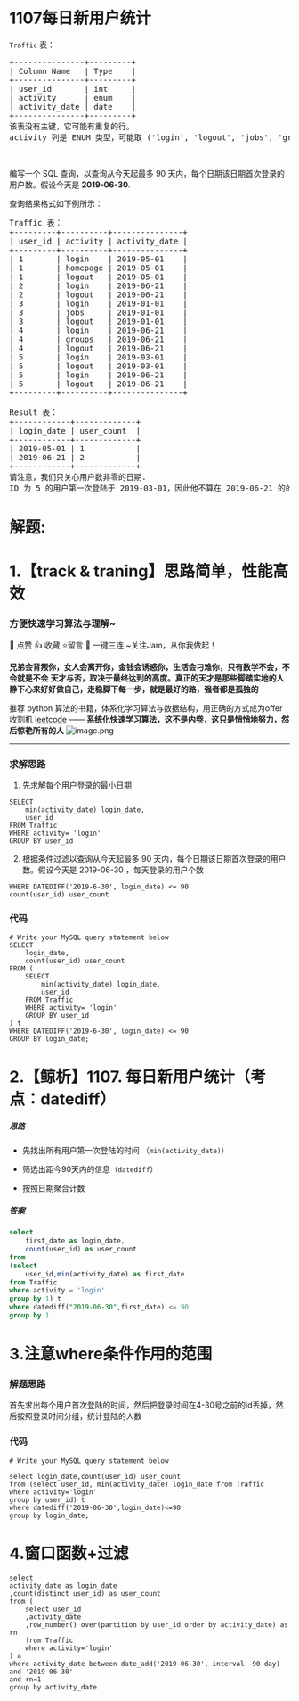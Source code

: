 # 1107每日新用户统计
<p><code>Traffic</code>&nbsp;表：</p>

<pre>+---------------+---------+
| Column Name   | Type    |
+---------------+---------+
| user_id       | int     |
| activity      | enum    |
| activity_date | date    |
+---------------+---------+
该表没有主键，它可能有重复的行。
activity 列是 ENUM 类型，可能取 (&#39;login&#39;, &#39;logout&#39;, &#39;jobs&#39;, &#39;groups&#39;, &#39;homepage&#39;) 几个值之一。
</pre>

<p>&nbsp;</p>

<p>编写一个 SQL 查询，以查询从今天起最多 90 天内，每个日期该日期首次登录的用户数。假设今天是&nbsp;<strong>2019-06-30</strong>.</p>

<p>查询结果格式如下例所示：</p>

<pre>Traffic 表：
+---------+----------+---------------+
| user_id | activity | activity_date |
+---------+----------+---------------+
| 1       | login    | 2019-05-01    |
| 1       | homepage | 2019-05-01    |
| 1       | logout   | 2019-05-01    |
| 2       | login    | 2019-06-21    |
| 2       | logout   | 2019-06-21    |
| 3       | login    | 2019-01-01    |
| 3       | jobs     | 2019-01-01    |
| 3       | logout   | 2019-01-01    |
| 4       | login    | 2019-06-21    |
| 4       | groups   | 2019-06-21    |
| 4       | logout   | 2019-06-21    |
| 5       | login    | 2019-03-01    |
| 5       | logout   | 2019-03-01    |
| 5       | login    | 2019-06-21    |
| 5       | logout   | 2019-06-21    |
+---------+----------+---------------+

Result 表：
+------------+-------------+
| login_date | user_count  |
+------------+-------------+
| 2019-05-01 | 1           |
| 2019-06-21 | 2           |
+------------+-------------+
请注意，我们只关心用户数非零的日期.
ID 为 5 的用户第一次登陆于 2019-03-01，因此他不算在 2019-06-21 的的统计内。
</pre>
































# 解题:
# 1.【track & traning】思路简单，性能高效
### 方便快速学习算法与理解~
🌇 点赞 👍 收藏 ⭐留言 📝 一键三连 ~关注Jam，从你我做起！

**兄弟会背叛你，女人会离开你，金钱会诱惑你，生活会刁难你，只有数学不会，不会就是不会**
**天才与否，取决于最终达到的高度。真正的天才是那些脚踏实地的人**
**静下心来好好做自己，走稳脚下每一步，就是最好的路，强者都是孤独的**

推荐 python 算法的书籍，体系化学习算法与数据结构，用正确的方式成为offer收割机
[leetcode](https://github.com/ls1248659692/leetcode) ——  **系统化快速学习算法，这不是内卷，这只是悄悄地努力，然后惊艳所有的人**
![image.png](https://pic.leetcode-cn.com/1649775974-KHvBmm-image.png)

---
### 求解思路
1. 先求解每个用户登录的最小日期
```
SELECT 
    min(activity_date) login_date, 
    user_id
FROM Traffic
WHERE activity= 'login'
GROUP BY user_id
```
2. 根据条件过滤以查询从今天起最多 90 天内，每个日期该日期首次登录的用户数。假设今天是 2019-06-30 ，每天登录的用户个数
```
WHERE DATEDIFF('2019-6-30', login_date) <= 90
count(user_id) user_count 
```

### 代码

```mysql
# Write your MySQL query statement below
SELECT 
    login_date,
    count(user_id) user_count 
FROM (  
    SELECT 
        min(activity_date) login_date, 
        user_id
    FROM Traffic
    WHERE activity= 'login'
    GROUP BY user_id
) t
WHERE DATEDIFF('2019-6-30', login_date) <= 90
GROUP BY login_date;
```
# 2.【鲸析】1107. 每日新用户统计（考点：datediff）
##### 思路

- 先找出所有用户第一次登陆的时间 （`min(activity_date)`）

- 筛选出距今90天内的信息（`datediff`）

- 按照日期聚合计数

##### 答案

```sql
select
    first_date as login_date,
    count(user_id) as user_count  
from
(select 
    user_id,min(activity_date) as first_date
from Traffic
where activity = 'login'
group by 1) t
where datediff("2019-06-30",first_date) <= 90
group by 1
```

# 3.注意where条件作用的范围
### 解题思路
首先求出每个用户首次登陆的时间，然后把登录时间在4-30号之前的id丢掉，然后按照登录时间分组，统计登陆的人数

### 代码

```mysql
# Write your MySQL query statement below

select login_date,count(user_id) user_count
from (select user_id, min(activity_date) login_date from Traffic
where activity='login'
group by user_id) t
where datediff('2019-06-30',login_date)<=90
group by login_date;

```
# 4.窗口函数+过滤

```mysql
select 
activity_date as login_date 
,count(distinct user_id) as user_count  
from (
    select user_id 
    ,activity_date 
    ,row_number() over(partition by user_id order by activity_date) as rn
    from Traffic 
    where activity='login'
) a
where activity_date between date_add('2019-06-30', interval -90 day) and '2019-06-30'
and rn=1
group by activity_date
```
